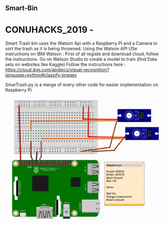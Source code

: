 ## Smart-Bin
# CONUHACKS_2019 - 
Smart Trash bin uses the Watson Api with a Raspberry Pi and a Camera to sort the trash as it is being throwned. 
Using the Watson API
USe instructions on IBM Watson : 
First of all registe and download cloud, follow the instructions. 
Go on Watson Studio to create a model to train (find Data sets on websites like Kaggle)
Follow the instructions here : 
https://cloud.ibm.com/apidocs/visual-recognition?language=python#classify-images

SmarTrash.py is a merge of every other code for easier implementation on Raspberry Pi.

![alt text](https://github.com/adaamm/Smart-Bin/blob/master/smartBinCircuit.png)

